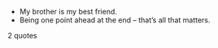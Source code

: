  - My brother is my best friend.
 - Being one point ahead at the end – that’s all that matters.

2 quotes